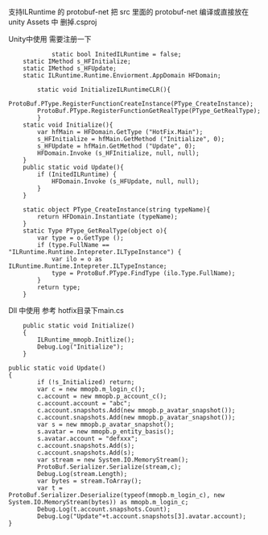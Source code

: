 支持ILRuntime 的 protobuf-net
把 src 里面的 protobuf-net 编译或直接放在 unity Assets 中 删掉.csproj

Unity中使用 需要注册一下 

                static bool InitedILRuntime = false;
		static IMethod s_HFInitialize;
		static IMethod s_HFUpdate;
		static ILRuntime.Runtime.Enviorment.AppDomain HFDomain;

	        static void InitializeILRuntimeCLR(){
			ProtoBuf.PType.RegisterFunctionCreateInstance(PType_CreateInstance);
			ProtoBuf.PType.RegisterFunctionGetRealType(PType_GetRealType);
	        }
		static void Initialize(){
			var hfMain = HFDomain.GetType ("HotFix.Main");
			s_HFInitialize = hfMain.GetMethod ("Initialize", 0);
			s_HFUpdate = hfMain.GetMethod ("Update", 0);
			HFDomain.Invoke (s_HFInitialize, null, null);
		}
		public static void Update(){
			if (InitedILRuntime) {
				HFDomain.Invoke (s_HFUpdate, null, null);
			}
		}

		static object PType_CreateInstance(string typeName){
			return HFDomain.Instantiate (typeName);
		}
		static Type PType_GetRealType(object o){
			var type = o.GetType ();
			if (type.FullName == "ILRuntime.Runtime.Intepreter.ILTypeInstance") {
				var ilo = o as ILRuntime.Runtime.Intepreter.ILTypeInstance;
				type = ProtoBuf.PType.FindType (ilo.Type.FullName);
			}
			return type;
		}
		    

Dll 中使用 参考 hotfix目录下main.cs

        public static void Initialize()
        {
            ILRuntime_mmopb.Initlize();
            Debug.Log("Initialize");
        }
        
	public static void Update()
	{
            if (!s_Initialized) return;
            var c = new mmopb.m_login_c();
            c.account = new mmopb.p_account_c();
            c.account.account = "abc";
            c.account.snapshots.Add(new mmopb.p_avatar_snapshot());
            c.account.snapshots.Add(new mmopb.p_avatar_snapshot());
			var s = new mmopb.p_avatar_snapshot();
			s.avatar = new mmopb.p_entity_basis();
			s.avatar.account = "defxxx";
            c.account.snapshots.Add(s);
			c.account.snapshots.Add(s);
            var stream = new System.IO.MemoryStream();
            ProtoBuf.Serializer.Serialize(stream,c);
            Debug.Log(stream.Length);
            var bytes = stream.ToArray();
            var t = ProtoBuf.Serializer.Deserialize(typeof(mmopb.m_login_c), new System.IO.MemoryStream(bytes)) as mmopb.m_login_c;
            Debug.Log(t.account.snapshots.Count);
            Debug.Log("Update"+t.account.snapshots[3].avatar.account);
	}



